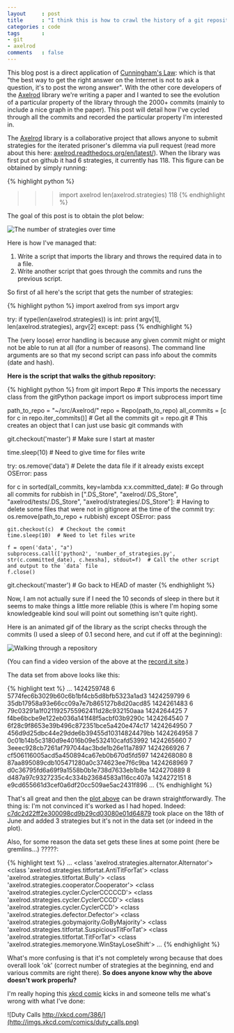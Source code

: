 ```yaml
---
layout     : post
title      : "I think this is how to crawl the history of a git repository"
categories : code
tags       :
- git
- axelrod
comments   : false
---
```


This blog post is a direct application of [Cunningham's
Law](https://meta.wikimedia.org/wiki/Cunningham%27s_Law): which is that "the
best way to get the right answer on the Internet is not to ask a question, it's
to post the wrong answer". With the other core developers of the
[Axelrod](https://github.com/Axelrod-Python/Axelrod) library we're writing a
paper and I wanted to see the evolution of a particular property of the library
through the 2000+ commits (mainly to include a nice graph in the paper). This
post will detail how I've cycled through all the commits and recorded the
particular property I'm interested in.

The [Axelrod](https://github.com/Axelrod-Python/Axelrod) library is a
collaborative project that allows anyone to submit strategies for the iterated
prisoner's dilemma via pull request (read more about this here:
[axelrod.readthedocs.org/en/latest/](https://github.com/Axelrod-Python/Axelrod)).
When the library was first put on github it had 6 strategies, it currently has
118. This figure can be obtained by simply running:

{% highlight python %}
>>> import axelrod
>>> len(axelrod.strategies)
118
{% endhighlight %}

The goal of this post is to obtain the plot below:

![The number of strategies over
time]({{site.baseurl}}/assets/images/strategies_over_time.svg)

Here is how I've managed that:

1. Write a script that imports the library and throws the required data in to a
   file.
2. Write another script that goes through the commits and runs the previous
   script.

So first of all here's the script that gets the number of strategies:

{% highlight python %}
import axelrod
from sys import argv

try:
    if type(len(axelrod.strategies)) is int:
        print argv[1], len(axelrod.strategies), argv[2]
except:
    pass
{% endhighlight %}

The (very loose) error handling is because any given commit might or might not
be able to run at all (for a number of reasons). The command line arguments are
so that my second script can pass info about the commits (date and hash).

**Here is the script that walks the github repository:**

{% highlight python %}
from git import Repo  # This imports the necessary class from the gitPython package
import os
import subprocess
import time

path_to_repo = "~/src/Axelrod/"
repo = Repo(path_to_repo)
all_commits = [c for c in repo.iter_commits()]  # Get all the commits
git = repo.git  # This creates an object that I can just use basic git commands with

git.checkout('master')  # Make sure I start at master

time.sleep(10)  # Need to give time for files write

try:
    os.remove('data')  # Delete the data file if it already exists
except OSError:
    pass

for c in sorted(all_commits, key=lambda x:x.committed_date):  # Go through all commits
    for rubbish in [".DS_Store",
                    "axelrod/.DS_Store",
                    "axelrod/tests/.DS_Store",
                    "axelrod/strategies/.DS_Store"]:  # Having to delete some files that were not in gitignore at the time of the commit
        try:
            os.remove(path_to_repo + rubbish)
        except OSError:
            pass

    git.checkout(c)  # Checkout the commit
    time.sleep(10)  # Need to let files write

    f = open('data', "a")
    subprocess.call(['python2', 'number_of_strategies.py', str(c.committed_date), c.hexsha], stdout=f)  # Call the other script and output to the `data` file
    f.close()

git.checkout('master')  # Go back to HEAD of master
{% endhighlight %}

Now, I am not actually sure if I need the 10 seconds of sleep in there but it
seems to make things a little more reliable (this is where I'm hoping some
knowledgeable kind soul will point out something isn't quite right).

Here is an animated gif of the library as the script checks through the commits
(I used a sleep of 0.1 second here, and cut if off at the beginning):

![Walking through a repository]({{site.baseurl}}/assets/images/scraping_repo.gif)

(You can find a video version of the above at the [record.it site](http://recordit.co/a6UbBfPA5D).)

The data set from above looks like this:

{% highlight text %}
...
1424259748 6 5774fec6b3029b60c6b1bf4cb5d8bfb5323a1ad3
1424259799 6 35db17958a93e66cc09a7e7b865127b8d20acd85
1424261483 6 79c03291a1f0211925755962411d28c932150aaa
1424264425 7 f4be6bcbe9e122eb036a141f48f5acbf03b9290c
1424264540 7 6f28c9f8653e39b496c872351bce5a420e474c17
1424264950 7 456d9d25dbc44e29dde6b39455d10314824479bb
1424264958 7 0c01b14b5c3180d9e4016b09e532410cafd53992
1424265660 7 3eeec928cb7261af797044ac3bde1b26e11a7897
1424266926 7 cf506116005acd5a450894ca67eb0b670d5fd597
1424268080 8 87aa895089cdb105471280a0c374623ee7f6c9ba
1424268969 7 d0c36795fd6a69f9a1558b0b1e738d7633eb1b8e
1424270889 8 d487a97c9327235c4c334b23684583a116cc407a
1424272151 8 e9cd655661d3cef0a6df20cc509ae5ac2431f896
...
{% endhighlight %}

That's all great and then the [plot
above]({{site.baseurl}}/assets/images/strategies_over_time.svg) can be drawn
straightforwardly. The thing is: I'm not convinced it's worked as I had hoped.
Indeed:
[c7dc2d22ff2e300098cd9b29cd03080e01d64879](https://github.com/Axelrod-Python/Axelrod/commit/c7dc2d22ff2e300098cd9b29cd03080e01d64879)
took place on the 18th of June and added 3 strategies but it's not in the data
set (or indeed in the plot).

Also, for some reason the data set gets these lines at some point (here be
gremlins...) ?????:

{% highlight text %}
...
<class 'axelrod.strategies.alternator.Alternator'>
<class 'axelrod.strategies.titfortat.AntiTitForTat'>
<class 'axelrod.strategies.titfortat.Bully'>
<class 'axelrod.strategies.cooperator.Cooperator'>
<class 'axelrod.strategies.cycler.CyclerCCCCCD'>
<class 'axelrod.strategies.cycler.CyclerCCCD'>
<class 'axelrod.strategies.cycler.CyclerCCD'>
<class 'axelrod.strategies.defector.Defector'>
<class 'axelrod.strategies.gobymajority.GoByMajority'>
<class 'axelrod.strategies.titfortat.SuspiciousTitForTat'>
<class 'axelrod.strategies.titfortat.TitForTat'>
<class 'axelrod.strategies.memoryone.WinStayLoseShift'>
...
{% endhighlight %}

What's more confusing is that it's not completely wrong because that does
overall look 'ok' (correct number of strategies at the beginning, end and
various commits are right there). **So does anyone know why the above doesn't
work properlu?**

I'm really hoping this [xkcd comic](http://xkcd.com/386/) kicks in and someone
tells me what's wrong with what I've done:

![Duty Calls http://xkcd.com/386/](http://imgs.xkcd.com/comics/duty_calls.png)
